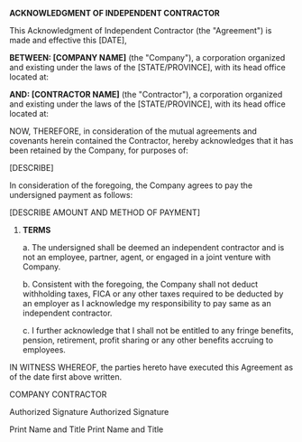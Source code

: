 **ACKNOWLEDGMENT OF INDEPENDENT CONTRACTOR**

This Acknowledgment of Independent Contractor (the \"Agreement\") is
made and effective this \[DATE\],

**BETWEEN: \[COMPANY NAME\]** (the \"Company\"), a corporation organized
and existing under the laws of the \[STATE/PROVINCE\], with its head
office located at:

**AND: \[CONTRACTOR NAME\]** (the \"Contractor\"), a corporation
organized and existing under the laws of the \[STATE/PROVINCE\], with
its head office located at:

NOW, THEREFORE, in consideration of the mutual agreements and covenants
herein contained the Contractor, hereby acknowledges that it has been
retained by the Company, for purposes of:

\[DESCRIBE\]

In consideration of the foregoing, the Company agrees to pay the
undersigned payment as follows:

\[DESCRIBE AMOUNT AND METHOD OF PAYMENT\]

1.  **TERMS**

    a.  The undersigned shall be deemed an independent contractor and is
        not an employee, partner, agent, or engaged in a joint venture
        with Company.

    b.  Consistent with the foregoing, the Company shall not deduct
        withholding taxes, FICA or any other taxes required to be
        deducted by an employer as I acknowledge my responsibility to
        pay same as an independent contractor.

    c.  I further acknowledge that I shall not be entitled to any fringe
        benefits, pension, retirement, profit sharing or any other
        benefits accruing to employees.

IN WITNESS WHEREOF, the parties hereto have executed this Agreement as
of the date first above written.

COMPANY CONTRACTOR

Authorized Signature Authorized Signature

Print Name and Title Print Name and Title
